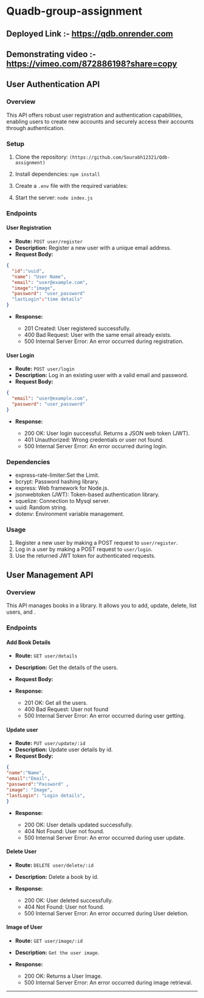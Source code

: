 # Quadb-group-assignment


## Deployed Link :- https://qdb.onrender.com
## Demonstrating video :- https://vimeo.com/872886198?share=copy

## User Authentication API


### Overview

This API offers robust user registration and authentication capabilities, enabling users to create new accounts and securely access their accounts through authentication.

### Setup

1. Clone the repository: `(https://github.com/Sourabh12321/Qdb-assignment)`
2. Install dependencies: `npm install`
3. Create a `.env` file with the required variables:


4. Start the server: `node index.js`

### Endpoints

#### User Registration

- **Route:** `POST user/register`
- **Description:** Register a new user with a unique email address.
- **Request Body:**

```json
{
  "id":"uuid",
  "name": "User Name",
  "email": "user@example.com",
  "image":"image",
  "password": "user_password"
  "lastLogin":"time details"
}
```

- **Response:**

  - 201 Created: User registered successfully.
  - 400 Bad Request: User with the same email already exists.
  - 500 Internal Server Error: An error occurred during registration.

#### User Login

- **Route:** `POST user/login`
- **Description:** Log in an existing user with a valid email and password.
- **Request Body:**

```json
{
  "email": "user@example.com",
  "password": "user_password"
}
```

- **Response:**

  - 200 OK: User login successful. Returns a JSON web token (JWT).
  - 401 Unauthorized: Wrong credentials or user not found.
  - 500 Internal Server Error: An error occurred during login.

### Dependencies

- express-rate-limiter:Set the Limit.
- bcrypt: Password hashing library.
- express: Web framework for Node.js.
- jsonwebtoken (JWT): Token-based authentication library.
- squelize: Connection to Mysql server.
- uuid: Random string.
- dotenv: Environment variable management.

### Usage

1. Register a new user by making a POST request to `user/register`.
2. Log in a user by making a POST request to `user/login`.
3. Use the returned JWT token for authenticated requests.


## User Management API

### Overview

This API manages books in a library. It allows you to add, update, delete, list users, and .

### Endpoints

#### Add Book Details

- **Route:** `GET user/details`
- **Description:** Get the details of the users.
- **Request Body:**

- **Response:**

  - 201 OK: Get all the users.
  - 400 Bad Request: User not found
  - 500 Internal Server Error: An error occurred during user getting.

#### Update user

- **Route:** `PUT user/update/:id`
- **Description:** Update user details by id.
- **Request Body:**

```json
{
"name":"Name",
"email":"Email",
"password":"Password" ,
"image": "Image",
"lastLogin": "Login details",
}
```

- **Response:**

  - 200 OK: User details updated successfully.
  - 404 Not Found: User not found.
  - 500 Internal Server Error: An error occurred during user update.

#### Delete User

- **Route:** `DELETE user/delete/:id`
- **Description:** Delete a book by id.
- **Response:**

  - 200 OK: User deleted successfully.
  - 404 Not Found: User not found.
  - 500 Internal Server Error: An error occurred during User deletion.

#### Image of User

- **Route:** `GET user/image/:id`
- **Description:** `Get the user image`.
- **Response:**

  - 200 OK: Returns a User Image.
  - 500 Internal Server Error: An error occurred during image retrieval.


---
